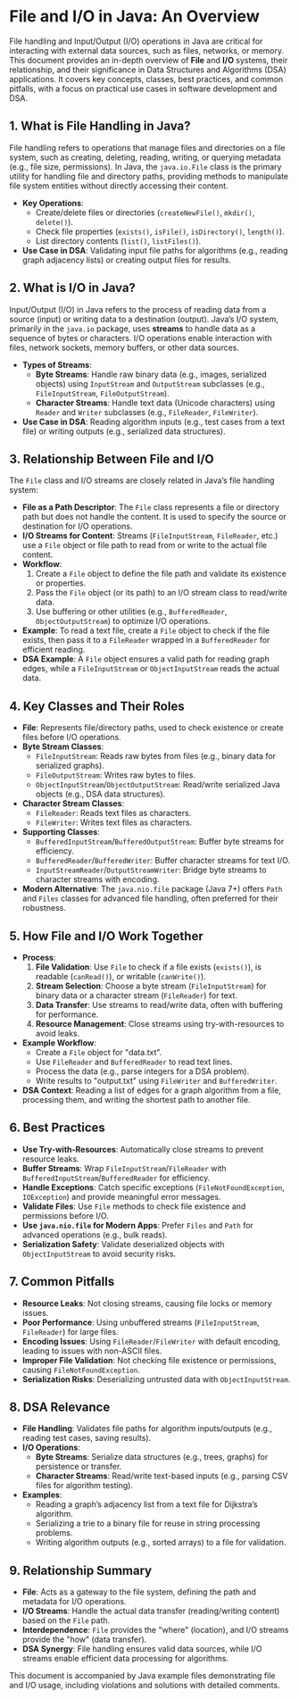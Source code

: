 # File and I/O in Java: An Overview

File handling and Input/Output (I/O) operations in Java are critical for interacting with external data sources, such as files, networks, or memory. This document provides an in-depth overview of **File** and **I/O** systems, their relationship, and their significance in Data Structures and Algorithms (DSA) applications. It covers key concepts, classes, best practices, and common pitfalls, with a focus on practical use cases in software development and DSA.

## 1. What is File Handling in Java?
File handling refers to operations that manage files and directories on a file system, such as creating, deleting, reading, writing, or querying metadata (e.g., file size, permissions). In Java, the `java.io.File` class is the primary utility for handling file and directory paths, providing methods to manipulate file system entities without directly accessing their content.

- **Key Operations**:
  - Create/delete files or directories (`createNewFile()`, `mkdir()`, `delete()`).
  - Check file properties (`exists()`, `isFile()`, `isDirectory()`, `length()`).
  - List directory contents (`list()`, `listFiles()`).
- **Use Case in DSA**: Validating input file paths for algorithms (e.g., reading graph adjacency lists) or creating output files for results.

## 2. What is I/O in Java?
Input/Output (I/O) in Java refers to the process of reading data from a source (input) or writing data to a destination (output). Java’s I/O system, primarily in the `java.io` package, uses **streams** to handle data as a sequence of bytes or characters. I/O operations enable interaction with files, network sockets, memory buffers, or other data sources.

- **Types of Streams**:
  - **Byte Streams**: Handle raw binary data (e.g., images, serialized objects) using `InputStream` and `OutputStream` subclasses (e.g., `FileInputStream`, `FileOutputStream`).
  - **Character Streams**: Handle text data (Unicode characters) using `Reader` and `Writer` subclasses (e.g., `FileReader`, `FileWriter`).
- **Use Case in DSA**: Reading algorithm inputs (e.g., test cases from a text file) or writing outputs (e.g., serialized data structures).

## 3. Relationship Between File and I/O
The `File` class and I/O streams are closely related in Java’s file handling system:
- **File as a Path Descriptor**: The `File` class represents a file or directory path but does not handle the content. It is used to specify the source or destination for I/O operations.
- **I/O Streams for Content**: Streams (`FileInputStream`, `FileReader`, etc.) use a `File` object or file path to read from or write to the actual file content.
- **Workflow**:
  1. Create a `File` object to define the file path and validate its existence or properties.
  2. Pass the `File` object (or its path) to an I/O stream class to read/write data.
  3. Use buffering or other utilities (e.g., `BufferedReader`, `ObjectOutputStream`) to optimize I/O operations.
- **Example**: To read a text file, create a `File` object to check if the file exists, then pass it to a `FileReader` wrapped in a `BufferedReader` for efficient reading.
- **DSA Example**: A `File` object ensures a valid path for reading graph edges, while a `FileInputStream` or `ObjectInputStream` reads the actual data.

## 4. Key Classes and Their Roles
- **File**: Represents file/directory paths, used to check existence or create files before I/O operations.
- **Byte Stream Classes**:
  - `FileInputStream`: Reads raw bytes from files (e.g., binary data for serialized graphs).
  - `FileOutputStream`: Writes raw bytes to files.
  - `ObjectInputStream`/`ObjectOutputStream`: Read/write serialized Java objects (e.g., DSA data structures).
- **Character Stream Classes**:
  - `FileReader`: Reads text files as characters.
  - `FileWriter`: Writes text files as characters.
- **Supporting Classes**:
  - `BufferedInputStream`/`BufferedOutputStream`: Buffer byte streams for efficiency.
  - `BufferedReader`/`BufferedWriter`: Buffer character streams for text I/O.
  - `InputStreamReader`/`OutputStreamWriter`: Bridge byte streams to character streams with encoding.
- **Modern Alternative**: The `java.nio.file` package (Java 7+) offers `Path` and `Files` classes for advanced file handling, often preferred for their robustness.

## 5. How File and I/O Work Together
- **Process**:
  1. **File Validation**: Use `File` to check if a file exists (`exists()`), is readable (`canRead()`), or writable (`canWrite()`).
  2. **Stream Selection**: Choose a byte stream (`FileInputStream`) for binary data or a character stream (`FileReader`) for text.
  3. **Data Transfer**: Use streams to read/write data, often with buffering for performance.
  4. **Resource Management**: Close streams using try-with-resources to avoid leaks.
- **Example Workflow**:
  - Create a `File` object for "data.txt".
  - Use `FileReader` and `BufferedReader` to read text lines.
  - Process the data (e.g., parse integers for a DSA problem).
  - Write results to "output.txt" using `FileWriter` and `BufferedWriter`.
- **DSA Context**: Reading a list of edges for a graph algorithm from a file, processing them, and writing the shortest path to another file.

## 6. Best Practices
- **Use Try-with-Resources**: Automatically close streams to prevent resource leaks.
- **Buffer Streams**: Wrap `FileInputStream`/`FileReader` with `BufferedInputStream`/`BufferedReader` for efficiency.
- **Handle Exceptions**: Catch specific exceptions (`FileNotFoundException`, `IOException`) and provide meaningful error messages.
- **Validate Files**: Use `File` methods to check file existence and permissions before I/O.
- **Use `java.nio.file` for Modern Apps**: Prefer `Files` and `Path` for advanced operations (e.g., bulk reads).
- **Serialization Safety**: Validate deserialized objects with `ObjectInputStream` to avoid security risks.

## 7. Common Pitfalls
- **Resource Leaks**: Not closing streams, causing file locks or memory issues.
- **Poor Performance**: Using unbuffered streams (`FileInputStream`, `FileReader`) for large files.
- **Encoding Issues**: Using `FileReader`/`FileWriter` with default encoding, leading to issues with non-ASCII files.
- **Improper File Validation**: Not checking file existence or permissions, causing `FileNotFoundException`.
- **Serialization Risks**: Deserializing untrusted data with `ObjectInputStream`.

## 8. DSA Relevance
- **File Handling**: Validates file paths for algorithm inputs/outputs (e.g., reading test cases, saving results).
- **I/O Operations**:
  - **Byte Streams**: Serialize data structures (e.g., trees, graphs) for persistence or transfer.
  - **Character Streams**: Read/write text-based inputs (e.g., parsing CSV files for algorithm testing).
- **Examples**:
  - Reading a graph’s adjacency list from a text file for Dijkstra’s algorithm.
  - Serializing a trie to a binary file for reuse in string processing problems.
  - Writing algorithm outputs (e.g., sorted arrays) to a file for validation.

## 9. Relationship Summary
- **File**: Acts as a gateway to the file system, defining the path and metadata for I/O operations.
- **I/O Streams**: Handle the actual data transfer (reading/writing content) based on the `File` path.
- **Interdependence**: `File` provides the "where" (location), and I/O streams provide the "how" (data transfer).
- **DSA Synergy**: File handling ensures valid data sources, while I/O streams enable efficient data processing for algorithms.

This document is accompanied by Java example files demonstrating file and I/O usage, including violations and solutions with detailed comments.